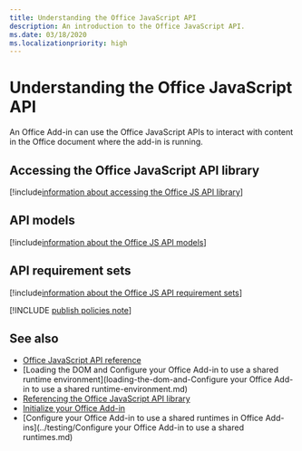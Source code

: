 ```yaml
---
title: Understanding the Office JavaScript API
description: An introduction to the Office JavaScript API.
ms.date: 03/18/2020
ms.localizationpriority: high
---
```


# Understanding the Office JavaScript API

An Office Add-in can use the Office JavaScript APIs to interact with content in the Office document where the add-in is running.

## Accessing the Office JavaScript API library

[!include[information about accessing the Office JS API library](../includes/office-js-access-library.md)]

## API models

[!include[information about the Office JS API models](../includes/office-js-api-models.md)]

## API requirement sets

[!include[information about the Office JS API requirement sets](../includes/office-js-requirement-sets.md)]

[!INCLUDE [publish policies note](../includes/note-publish-policies.md)]

## See also

- [Office JavaScript API reference](../reference/javascript-api-for-office.md)
- [Loading the DOM and Configure your Office Add-in to use a shared runtime environment](loading-the-dom-and-Configure your Office Add-in to use a shared runtime-environment.md)
- [Referencing the Office JavaScript API library](referencing-the-javascript-api-for-office-library-from-its-cdn.md)
- [Initialize your Office Add-in](initialize-add-in.md)
- [Configure your Office Add-in to use a shared runtimes in Office Add-ins](../testing/Configure your Office Add-in to use a shared runtimes.md)
